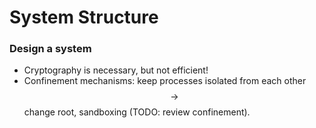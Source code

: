 # System Structure

### Design a system
* Cryptography is necessary, but not efficient!
* Confinement mechanisms: keep processes isolated from each other $$\rightarrow$$ change root, sandboxing (TODO: review confinement).
